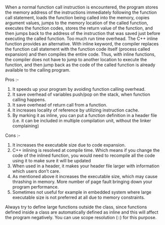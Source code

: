 When a normal function call instruction is encountered, the program stores the memory address of the instructions immediately following the function call statement, loads the function being called into the memory, copies argument values, jumps to the memory location of the called function, executes the function codes, stores the return value of the function, and then jumps back to the address of the instruction that was saved just before executing the called function. Too much run time overhead.
The C++ inline function provides an alternative. With inline keyword, the compiler replaces the function call statement with the function code itself (process called expansion) and then compiles the entire code. Thus, with inline functions, the compiler does not have to jump to another location to execute the function, and then jump back as the code of the called function is already available to the calling program.

Pros :-
1. It speeds up your program by avoiding function calling overhead.
2. It save overhead of variables push/pop on the stack, when function calling happens.
3. It save overhead of return call from a function.
4. It increases locality of reference by utilizing instruction cache.
5. By marking it as inline, you can put a function definition in a header file (i.e. it can be included in multiple compilation unit, without the linker complaining)

Cons :-
1. It increases the executable size due to code expansion.
2. C++ inlining is resolved at compile time. Which means if you change the code of the inlined function, you would need to recompile all the code using it to make sure it will be updated
3. When used in a header, it makes your header file larger with information which users don’t care.
4. As mentioned above it increases the executable size, which may cause thrashing in memory. More number of page fault bringing down your program performance.
5. Sometimes not useful for example in embedded system where large executable size is not preferred at all due to memory constraints.


Always try to define large functions outside the class, since functions defined inside a class are automatically defined as inline and this will affect the program negatively. You can use scope resolution (::) for this purpose.
